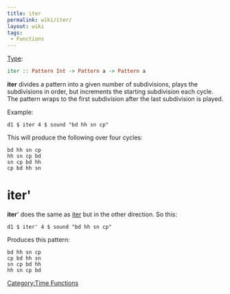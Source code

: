```yaml
---
title: iter
permalink: wiki/iter/
layout: wiki
tags:
 - Functions
---
```


[Type](/wiki/Type_signature "wikilink"):

``` haskell
iter :: Pattern Int -> Pattern a -> Pattern a
```

**iter** divides a pattern into a given number of subdivisions, plays
the subdivisions in order, but increments the starting subdivision each
cycle. The pattern wraps to the first subdivision after the last
subdivision is played.

Example:

    d1 $ iter 4 $ sound "bd hh sn cp"

This will produce the following over four cycles:

`bd hh sn cp`  
`hh sn cp bd`  
`sn cp bd hh`  
`cp bd hh sn`

# iter'

**iter**' does the same as [iter](iter "wikilink") but in the other
direction. So this:

    d1 $ iter' 4 $ sound "bd hh sn cp"

Produces this pattern:

`bd hh sn cp`  
`cp bd hh sn`  
`sn cp bd hh`  
`hh sn cp bd`

[Category:Time Functions](/wiki/Category:Time_Functions "wikilink")
